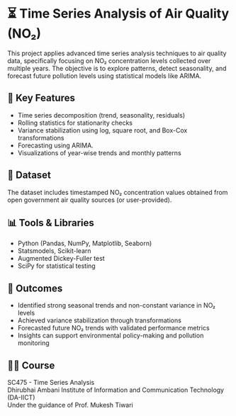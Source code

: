 # ⏳ Time Series Analysis of Air Quality (NO₂)

This project applies advanced time series analysis techniques to air quality data, specifically focusing on NO₂ concentration levels collected over multiple years. The objective is to explore patterns, detect seasonality, and forecast future pollution levels using statistical models like ARIMA.

## 📌 Key Features
- Time series decomposition (trend, seasonality, residuals)
- Rolling statistics for stationarity checks
- Variance stabilization using log, square root, and Box-Cox transformations
- Forecasting using ARIMA.
- Visualizations of year-wise trends and monthly patterns

## 📁 Dataset
The dataset includes timestamped NO₂ concentration values obtained from open government air quality sources (or user-provided).

## 📊 Tools & Libraries
- Python (Pandas, NumPy, Matplotlib, Seaborn)
- Statsmodels, Scikit-learn
- Augmented Dickey-Fuller test
- SciPy for statistical testing

## 🎯 Outcomes
- Identified strong seasonal trends and non-constant variance in NO₂ levels
- Achieved variance stabilization through transformations
- Forecasted future NO₂ trends with validated performance metrics
- Insights can support environmental policy-making and pollution monitoring

## 👨‍🏫 Course
SC475 - Time Series Analysis  
Dhirubhai Ambani Institute of Information and Communication Technology (DA-IICT)  
Under the guidance of Prof. Mukesh Tiwari

